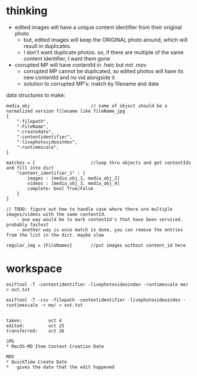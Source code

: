 # thinking
* edited images will have a unique content identifier from their original photo
    * but, edited images will keep the ORIGINAL photo around, which will result in duplicates. 
    * I don't want duplicate photos. so, if there are multiple of the same content identifier, I want them gone
* corrupted MP will have contentId in .heic but not .mov
    * corrupted MP cannot be duplicated, so edited photos will have its new contentId and no vid alongside it
    * solution to corrupted MP's: match by filename and date

data structures to make: 
```
media_obj                       // name of object should be a normalized version filename like fileName_jpg
{
    "-filepath",
    "-FileName",
    "-createdate",
    "-contentidentifier",
    "-livephotovideoindex",
    "-runtimescale",
}
```
```
matches = {                     //loop thru objects and get contentIds and fill into dict
    "content_identifier_1" : {
        images : [media_obj_1, media_obj_2]
        videos : [media_obj_3, media_obj_4]
        complete: bool True/False
    }
}

// TODO: figure out how to handle case where there are multiple images/videos with the same contentId. 
    - one way would be to mark contentId's that have been serviced. probably fastest
    - another way is once match is done, you can remove the entries from the list in the dict. maybe slow

regular_img = {FileNames}       //put images without content_id here 

```

# workspace
```
exiftool -T -contentidentifier -livephotovideoindex -runtimescale me/ > out.txt

exiftool -T -csv -filepath -contentidentifier -livephotovideoindex -runtimescale -r me/ > out.txt


taken:			oct 4
edited:			oct 25
transferred: 	oct 26

JPG
* MacOS-MD Item Content Creation Date

MOV
* QuickTime-Create Date
* 	gives the date that the edit happened

```